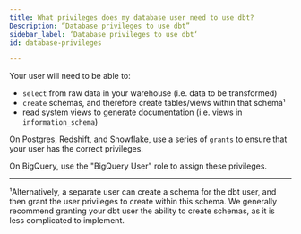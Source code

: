 ```yaml
---
title: What privileges does my database user need to use dbt?
Description: “Database privileges to use dbt”
sidebar_label: ‘Database privileges to use dbt‘
id: database-privileges

---
```

Your user will need to be able to:
* `select` from raw data in your warehouse (i.e. data to be transformed)
* `create` schemas, and therefore create tables/views within that
schema¹
* read system <Term id="view">views</Term> to generate documentation (i.e. views in
`information_schema`)

On Postgres, Redshift, and Snowflake, use a series of `grants` to ensure that
your user has the correct privileges.

On BigQuery, use the "BigQuery User" role to assign these privileges.

---
¹Alternatively, a separate user can create a schema for the dbt user, and then grant the user privileges to create within this schema. We generally recommend granting your dbt user the ability to create schemas, as it is less complicated to implement.
